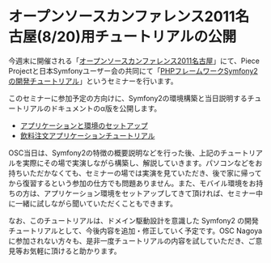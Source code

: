オープンソースカンファレンス2011名古屋(8/20)用チュートリアルの公開
==================================================================

今週末に開催される「[オープンソースカンファレンス2011名古屋](http://www.ospn.jp/osc2011-nagoya/)」にて、Piece Projectと日本Symfonyユーザー会の共同にて「[PHPフレームワークSymfony2の開発チュートリアル](https://www.ospn.jp/osc2011-nagoya/modules/eguide/event.php?eid=13)」というセミナーを行います。


このセミナーに参加予定の方向けに、Symfony2の環境構築と当日説明するチュートリアルのドキュメントのα版を公開します。

* [アプリケーションと環境のセットアップ](http://docs.symfony.gr.jp/symfony2/osc2011-nagoya-symfony2-tutorial/application-and-environment-setup.html)
* [飲料注文アプリケーションチュートリアル](http://docs.symfony.gr.jp/symfony2/osc2011-nagoya-symfony2-tutorial/symfony2-php-framework-development-tutorial.html)

OSC当日は、Symfony2の特徴の概要説明などを行った後、上記のチュートリアルを実際にその場で実演しながら構築し、解説していきます。パソコンなどをお持ちいただかなくても、セミナーの場では実演を見ていただき、後で家に帰ってから復習するという参加の仕方でも問題ありません。また、モバイル環境をお持ちの方は、アプリケーション環境をセットアップしてきて頂ければ、セミナー中に一緒に試しながら聞いていただくこともできます。


なお、このチュートリアルは、ドメイン駆動設計を意識した Symfony2 の開発チュートリアルとして、今後内容を追加・修正していく予定です。OSC Nagoyaに参加されない方々も、是非一度チュートリアルの内容を試していただき、ご意見等お気軽に頂けると助かります。


